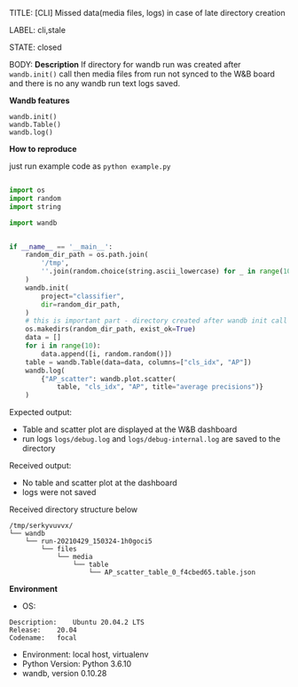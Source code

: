 TITLE:
[CLI] Missed data(media files, logs) in case of late directory creation

LABEL:
cli,stale

STATE:
closed

BODY:
**Description**
If directory for wandb run was created after `wandb.init()` call then media files from run not synced to the W&B board and there is no any wandb run text logs saved.

**Wandb features**

```
wandb.init()
wandb.Table()
wandb.log()
```

**How to reproduce**

just run example code as `python example.py`

```python

import os
import random
import string

import wandb


if __name__ == '__main__':
    random_dir_path = os.path.join(
        '/tmp',
        ''.join(random.choice(string.ascii_lowercase) for _ in range(10))
    )
    wandb.init(
        project="classifier",
        dir=random_dir_path,
    )
    # this is important part - directory created after wandb init call
    os.makedirs(random_dir_path, exist_ok=True)
    data = []
    for i in range(10):
        data.append([i, random.random()])
    table = wandb.Table(data=data, columns=["cls_idx", "AP"])
    wandb.log(
        {"AP_scatter": wandb.plot.scatter(
            table, "cls_idx", "AP", title="average precisions")}
    )

```

Expected output:

- Table and scatter plot are displayed at the W&B dashboard
- run logs `logs/debug.log` and `logs/debug-internal.log` are saved to the directory

Received output:

- No table and scatter plot at the dashboard
- logs were not saved

Received directory structure below
```
/tmp/serkyvuvvx/
└── wandb
    └── run-20210429_150324-1h0goci5
        └── files
            └── media
                └── table
                    └── AP_scatter_table_0_f4cbed65.table.json
```

**Environment**
- OS:
```Distributor ID:	Ubuntu
Description:	Ubuntu 20.04.2 LTS
Release:	20.04
Codename:	focal
```
- Environment: local host, virtualenv
- Python Version: Python 3.6.10
- wandb, version 0.10.28


